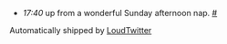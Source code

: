 <html><body><ul class="loudtwitter"><li><em>17:40</em> up from a wonderful Sunday afternoon nap. <a href="http://twitter.com/merrill517/statuses/1213631077">#</a></li></ul>Automatically shipped by <a href="http://www.loudtwitter.com">LoudTwitter</a></body></html>